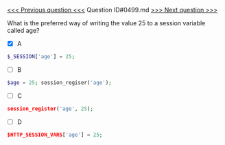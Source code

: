 [<<< Previous question <<<](0498.md)  Question ID#0499.md  [>>> Next question >>>](0500.md) 

What is the preferred way of writing the value 25 to a session variable called age?

- [x] A
```php
$_SESSION['age'] = 25;
```

- [ ] B
```php
$age = 25; session_regiser('age');
```

- [ ] C
```php
session_register('age', 25);
```

- [ ] D
```php
$HTTP_SESSION_VARS['age'] = 25;
```

